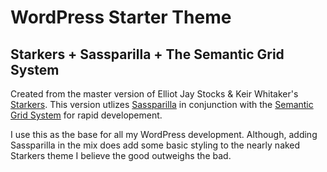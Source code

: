 WordPress Starter Theme
==============

Starkers + Sassparilla + The Semantic Grid System
--------------

Created from the master version of Elliot Jay Stocks & Keir Whitaker's [Starkers](http://starkerstheme.com). 
This version utlizes [Sassparilla](http://sass.fffunction.co/) in conjunction with the [Semantic Grid System](http://semantic.gs/) for rapid developement.

I use this as the base for all my WordPress development. Although, adding Sassparilla in the mix does add some basic styling to the nearly naked Starkers theme I believe the good outweighs the bad. 

 
